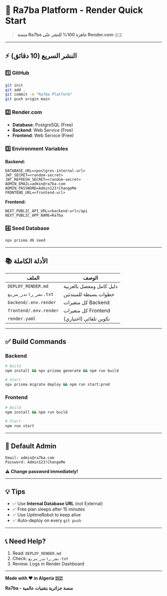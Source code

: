 # 🚀 Ra7ba Platform - Render Quick Start

> **منصة Ra7ba جاهزة 100% للنشر على Render.com** 🇩🇿

---

## ⚡ النشر السريع (10 دقائق)

### 1️⃣ GitHub
```bash
git init
git add .
git commit -m "Ra7ba Platform"
git push origin main
```

### 2️⃣ Render.com
- **Database**: PostgreSQL (Free)
- **Backend**: Web Service (Free)
- **Frontend**: Web Service (Free)

### 3️⃣ Environment Variables

**Backend:**
```env
DATABASE_URL=<postgres-internal-url>
JWT_SECRET=<random-secret>
JWT_REFRESH_SECRET=<random-secret>
ADMIN_EMAIL=admin@ra7ba.com
ADMIN_PASSWORD=Admin123!ChangeMe
FRONTEND_URL=<frontend-url>
```

**Frontend:**
```env
NEXT_PUBLIC_API_URL=<backend-url>/api
NEXT_PUBLIC_APP_NAME=Ra7ba
```

### 4️⃣ Seed Database
```bash
npx prisma db seed
```

---

## 📚 الأدلة الكاملة

| الملف | الوصف |
|-------|-------|
| `DEPLOY_RENDER.md` | دليل كامل ومفصل بالعربية |
| `نشر_راندر_سريع.txt` | خطوات بسيطة للمبتدئين |
| `backend/.env.render` | كل متغيرات Backend |
| `frontend/.env.render` | كل متغيرات Frontend |
| `render.yaml` | تكوين تلقائي (اختياري) |

---

## ✅ Build Commands

### Backend
```bash
# Build
npm install && npx prisma generate && npm run build

# Start
npx prisma migrate deploy && npm run start:prod
```

### Frontend
```bash
# Build
npm install && npm run build

# Start
npm run start
```

---

## 🎯 Default Admin

```
Email: admin@ra7ba.com
Password: Admin123!ChangeMe
```

⚠️ **Change password immediately!**

---

## 💡 Tips

- ✅ Use **Internal Database URL** (not External)
- ✅ Free plan sleeps after 15 minutes
- ✅ Use UptimeRobot to keep alive
- ✅ Auto-deploy on every `git push`

---

## 📞 Need Help?

1. Read: `DEPLOY_RENDER.md`
2. Check: `نشر_راندر_سريع.txt`
3. Review: Logs in Render Dashboard

---

**Made with ❤️ in Algeria 🇩🇿**

**Ra7ba - منصة جزائرية بتقنيات عالمية**
